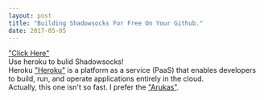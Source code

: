 ```yaml
---
layout: post
title: "Building Shadowsocks For Free On Your Github."
date: 2017-05-05
---
```

["Click Here"](https://github.com/521xueweihan/shadowsocks-heroku)  <br/>
Use heroku to bulid Shadowsocks!<br/>
Heroku ["Heroku"](https://www.heroku.com/) is a platform as a service (PaaS) that enables developers to build, run, and operate applications entirely in the cloud.<br/>
Actually, this one isn't so fast. I prefer the ["Arukas"](https://arukas.io/en/).
